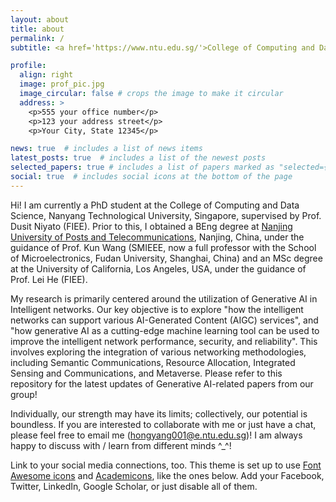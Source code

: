 ```yaml
---
layout: about
title: about
permalink: /
subtitle: <a href='https://www.ntu.edu.sg/'>College of Computing and Data Science, Nanyang Technological University, Signatpore</a>.

profile:
  align: right
  image: prof_pic.jpg
  image_circular: false # crops the image to make it circular
  address: >
    <p>555 your office number</p>
    <p>123 your address street</p>
    <p>Your City, State 12345</p>

news: true  # includes a list of news items
latest_posts: true  # includes a list of the newest posts
selected_papers: true # includes a list of papers marked as "selected={true}"
social: true  # includes social icons at the bottom of the page
---
```


Hi! I am currently a PhD student at the College of Computing and Data Science, Nanyang Technological University, Singapore, supervised by Prof. Dusit Niyato (FIEE). Prior to this, I obtained a BEng degree at [Nanjing University of Posts and Telecommunications](https://www.njupt.edu.cn/), Nanjing, China, under the guidance of Prof. Kun Wang (SMIEEE, now a full professor with the School of Microelectronics, Fudan University, Shanghai, China) and an MSc degree at the University of California, Los Angeles, USA, under the guidance of Prof. Lei He (FIEE).

My research is primarily centered around the utilization of Generative AI in Intelligent networks. Our key objective is to explore "how the intelligent networks can support various AI-Generated Content (AIGC) services", and "how generative AI as a cutting-edge machine learning tool can be used to improve the intelligent network performance, security, and reliability". This involves exploring the integration of various networking methodologies, including Semantic Communications, Resource Allocation, Integrated Sensing and Communications, and Metaverse. Please refer to this repository for the latest updates of Generative AI-related papers from our group!

Individually, our strength may have its limits; collectively, our potential is boundless. If you are interested to collaborate with me or just have a chat, please feel free to email me (hongyang001@e.ntu.edu.sg)! I am always happy to discuss with / learn from different minds ^_^!


Link to your social media connections, too. This theme is set up to use [Font Awesome icons](http://fortawesome.github.io/Font-Awesome/) and [Academicons](https://jpswalsh.github.io/academicons/), like the ones below. Add your Facebook, Twitter, LinkedIn, Google Scholar, or just disable all of them.

